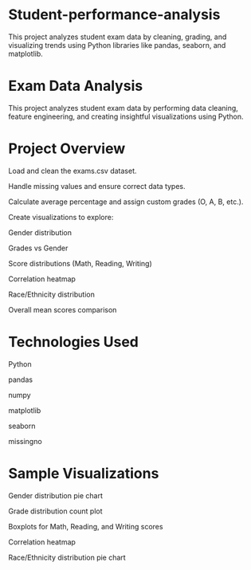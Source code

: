 # Student-performance-analysis
This project analyzes student exam data by cleaning, grading, and visualizing trends using Python libraries like pandas, seaborn, and matplotlib.
# Exam Data Analysis
This project analyzes student exam data by performing data cleaning, feature engineering, and creating insightful visualizations using Python.

# Project Overview
Load and clean the exams.csv dataset.

Handle missing values and ensure correct data types.

Calculate average percentage and assign custom grades (O, A, B, etc.).

Create visualizations to explore:

Gender distribution

Grades vs Gender

Score distributions (Math, Reading, Writing)

Correlation heatmap

Race/Ethnicity distribution

Overall mean scores comparison

# Technologies Used
Python

pandas

numpy

matplotlib

seaborn

missingno
# Sample Visualizations
Gender distribution pie chart

Grade distribution count plot

Boxplots for Math, Reading, and Writing scores

Correlation heatmap

Race/Ethnicity distribution pie chart
